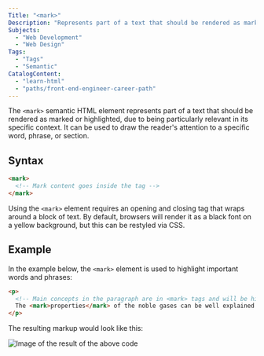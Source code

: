 ```yaml
---
Title: "<mark>"
Description: "Represents part of a text that should be rendered as marked or highlighted."
Subjects:
  - "Web Development"
  - "Web Design"
Tags:
  - "Tags"
  - "Semantic"
CatalogContent:
  - "learn-html"
  - "paths/front-end-engineer-career-path"
---
```


The `<mark>` semantic HTML element represents part of a text that should be rendered as marked or highlighted, due to being particularly relevant in its specific context. It can be used to draw the reader's attention to a specific word, phrase, or section.

## Syntax

```html
<mark>
  <!-- Mark content goes inside the tag -->
</mark>
```

Using the `<mark>` element requires an opening and closing tag that wraps around a block of text. By default, browsers will render it as a black font on a yellow background, but this can be restyled via CSS.

## Example

In the example below, the `<mark>` element is used to highlight important words and phrases:

<!-- prettier-ignore -->
```html
<p>
  <!-- Main concepts in the paragraph are in <mark> tags and will be highlighted -->
  The <mark>properties</mark> of the noble gases can be well explained by modern theories of atomic structure: Their <mark>outer shell of valence electrons</mark> is considered to be <mark>"full"</mark>, giving them little tendency to participate in chemical reactions, and it has been possible to prepare only a few hundred noble gas compounds. The melting and boiling points for a given noble gas are close together, differing by less than 10 °C (18 °F); that is, they are <mark>liquids over only a small temperature range</mark>.
</p>
```

The resulting markup would look like this:

![Image of the result of the above code](https://raw.githubusercontent.com/Codecademy/docs/main/media/mark-example.png)

